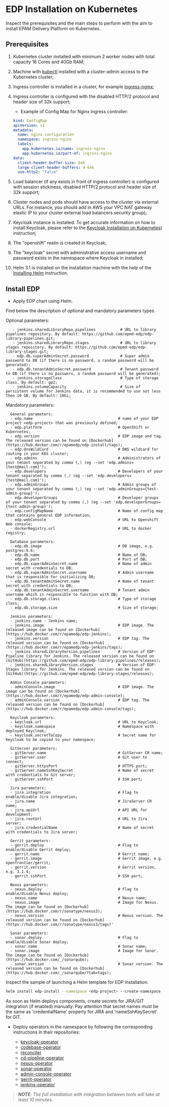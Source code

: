 # EDP Installation on Kubernetes

Inspect the prerequisites and the main steps to perform with the aim to install EPAM Delivery Platform on Kubernetes.

## Prerequisites
1. Kubernetes cluster installed with minimum 2 worker nodes with total capacity 16 Cores and 40Gb RAM;
2. Machine with [kubectl](https://kubernetes.io/docs/tasks/tools/install-kubectl/) installed with a cluster-admin access to the Kubernetes cluster;
3. Ingress controller is installed in a cluster, for example [ingress-nginx](https://kubernetes.github.io/ingress-nginx/deploy/);
4. Ingress controller is configured with the disabled HTTP/2 protocol and header size of 32k support;

    - Example of Config Map for Nginx ingress controller:
    ```yaml
    kind: ConfigMap
    apiVersion: v1
    metadata:
      name: nginx-configuration
      namespace: ingress-nginx
      labels:
        app.kubernetes.io/name: ingress-nginx
        app.kubernetes.io/part-of: ingress-nginx
    data:
      client-header-buffer-size: 64k
      large-client-header-buffers: 4 64k
      use-http2: "false"
      ```

5. Load balancer (if any exists in front of ingress controller) is configured with session stickiness, disabled HTTP/2 protocol and header size of 32k support;
6. Cluster nodes and pods should have access to the cluster via external URLs. For instance, you should add in AWS your VPC NAT gateway elastic IP to your cluster external load balancers security group);
7. Keycloak instance is installed. To get accurate information on how to install Keycloak, please refer to the [Keycloak Installation on Kubernetes](kubernetes_install_keycloak.md)) instruction;
8. The "openshift" realm is created in Keycloak;
9. The "keycloak" secret with administrative access username and password exists in the namespace where Keycloak in installed;
10. Helm 3.1 is installed on the installation machine with the help of the [Installing Helm](https://v3.helm.sh/docs/intro/install/) instruction.

## Install EDP
* Apply EDP chart using Helm. 

Find below the description of optional and mandatory parameters types.

Optional parameters:
 ```
    - jenkins.sharedLibraryRepo.pipelines           # URL to library pipelines repository. By default: https://github.com/epmd-edp/edp-library-pipelines.git;
    - jenkins.sharedLibraryRepo.stages              # URL to library stages repository. By default: https://github.com/epmd-edp/edp-library-stages.git;
    - edp.db.superAdminSecret.password              # Super admin password to DB (if there is no password, a random password will be generated);
    - edp.db.tenantAdminSecret.password             # Tenant password to DB (if there is no passwors, a random password will be generated);
    - jenkins.storageClass                          # Type of storage class. By default: gp2; 
    - jenkins.volumeCapacity                        # Size of persistent volume for Jenkins data, it is recommended to use not less then 10 GB. By default: 10Gi;
 ```
 Mandatory parameters: 
  ```   
    General parameters:
    - edp.name                                      # name of your EDP project <edp-project> that was previously defined;
    - edp.platform                                  # OpenShift or Kubernetes;
    - edp.version                                   # EDP image and tag. The released version can be found on [Dockerhub](https://hub.docker.com/r/epamedp/edp-install/tags);
    - edp.dnsWildCard                               # DNS wildcard for routing in your K8S cluster;
    - edp.admins                                    # Administrators of your tenant separated by comma (,) (eg --set 'edp.admins={test@mail.com}');
    - edp.developers                                # Developers of your tenant separated by comma (,) (eg --set 'edp.developers={test@mail.com}');
    - edp.adminGroups                               # Admin groups of your tenant separated by comma (,) (eg --set 'edp.adminGroups={test-admin-group}');
    - edp.developerGroups                           # Developer groups of your tenant separated by comma (,) (eg --set 'edp.developerGroups={test-admin-group}');
    - edp.configMapName                             # Name of config map that contains general EDP information;
    - edp.webConsole                                # URL to Openshift Web console;
    - dockerRegistry.url                            # URL to docker registry;
      
    Database parameters:
    - edp.db.image                                  # DB image, e.g. postgres:9.6;
    - edp.db.name                                   # Name of DB;
    - edp.db.port                                   # Port of DB;
    - edp.db.superAdminSecret.name                  # Name of admin secret with credentials to DB;
    - edp.db.superAdminSecret.username              # Admin username that is responsible for initializing DB;
    - edp.db.tenantAdminSecret.name                 # Name of tenant secret with credentials to DB;
    - edp.db.tenantAdminSecret.username             # Tenant admin username which is responsible to function with DB;
    - edp.db.storage.class                          # Type of storage class;
    - edp.db.storage.size                           # Size of storage;
      
    Jenkins parameters:
    - jenkins.name - Jenkins name;
    - jenkins.image                                 # EDP image. The released image can be found on [Dockerhub](https://hub.docker.com/r/epamedp/edp-jenkins);
    - jenkins.version                               # EDP tag. The released version can be found on [Dockerhub](https://hub.docker.com/r/epamedp/edp-jenkins/tags);
    - jenkins.sharedLibraryVersion.pipelines        # Version of EDP-Pipeline library for Jenkins. The released version can be found on [GitHub](https://github.com/epmd-edp/edp-library-pipelines/releases);
    - jenkins.sharedLibraryVersion.stages           # Version of EDP-Stages library for Jenkins. The released version can be found on [GitHub](https://github.com/epmd-edp/edp-library-stages/releases);
     
    Admin Console parameters:
    - adminConsole.image                            # EDP image. The image can be found on [Dockerhub](https://hub.docker.com/r/epamedp/edp-admin-console);
    - adminConsole.version                          # EDP tag. The released version can be found on [Dockerhub](https://hub.docker.com/r/epamedp/edp-admin-console/tags);
     
    Keycloak parameters:
    - keycloak.url                                  # URL to Keycloak;
    - keycloak.namespace                            # Namespace with deployed Keycloak;
    - keycloak.secretToCopy                         # Secret name for Keycloak to be copied to your namespace;
     
    GitServer parameters:
    - gitServer.name                                # GitServer CR name;
    - gitServer.user                                # Git user to connect;
    - gitServer.httpsPort                           # HTTPS port;
    - gitServer.nameSshKeySecret                    # Name of secret with credentials to Git server;
    - gitServer.sshPort                             # SSH port;
     
    Jira parameters:
    - jira.integration                              # Flag to enable/disable Jira integration;
    - jira.name                                     # JiraServer CR name;
    - jira.apiUrl                                   # API URL for development;
    - jira.rootUrl                                  # URL to Jira server;
    - jira.credentialName                           # Name of secret with credentials to Jira server;

    Gerrit parameters:
    - gerrit.deploy                                 # Flag to enable/disable Gerrit deploy;
    - gerrit.name                                   # Gerrit name;
    - gerrit.image                                  # Gerrit image, e.g. openfrontier/gerrit;
    - gerrit.version                                # Gerrit version, e.g. 3.1.4;
    - gerrit.sshPort                                # SSH port;
      
    Nexus parameters:
    - nexus.deploy                                  # Flag to enable/disable Nexus deploy;
    - nexus.name                                    # Nexus name;
    - nexus.image                                   # Image for Nexus. The image can be found on [Dockerhub] (https://hub.docker.com/r/sonatype/nexus3);
    - nexus.version                                 # Nexus version. The released version can be found on [Dockerhub](https://hub.docker.com/r/sonatype/nexus3/tags)'
      
    Sonar parameters:
    - sonar.deploy                                  # Flag to enable/disable Sonar deploy;
    - sonar.name                                    # Sonar name;
    - sonar.image                                   # Image for Sonar. The image can be found on [Dockerhub] (https://hub.docker.com/_/sonarqube);
    - sonar.version                                 # Sonar version. The released version can be found on [Dockerhub](https://hub.docker.com/_/sonarqube/?tab=tags);
```

Inspect the sample of launching a Helm template for EDP installation:

```bash
helm install edp-install --namespace <edp-project> --create-namespace --set edp.name=<edp-project> deploy-templates
```

As soon as Helm deploys components, create secrets for JIRA/GIT integration (if enabled) manually. Pay attention that 
secret names must be the same as 'credentialName' property for JIRA and 'nameSshKeySecret' for GIT.
 
 * Deploy operators in the <edp-project> namespace by following the corresponding instructions in their repositories:
     - [keycloak-operator](https://github.com/epmd-edp/keycloak-operator)
     - [codebase-operator](https://github.com/epmd-edp/codebase-operator)
     - [reconciler](https://github.com/epmd-edp/reconciler)
     - [cd-pipeline-operator](https://github.com/epmd-edp/cd-pipeline-operator)
     - [nexus-operator](https://github.com/epmd-edp/nexus-operator)
     - [sonar-operator](https://github.com/epmd-edp/sonar-operator)
     - [admin-console-operator](https://github.com/epmd-edp/admin-console-operator)
     - [gerrit-operator](https://github.com/epmd-edp/gerrit-operator)
     - [jenkins-operator](https://github.com/epmd-edp/jenkins-operator)
     
>_**NOTE**: The full installation with integration between tools will take at least 10 minutes._